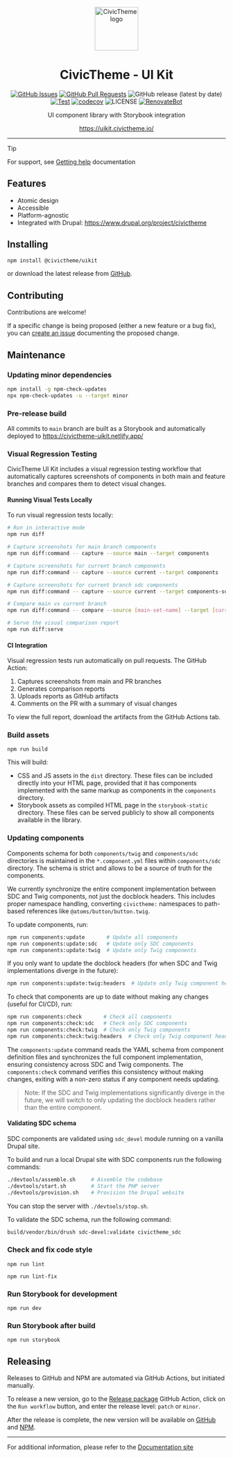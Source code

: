 <p align="center">  
  <picture>
  <source media="(prefers-color-scheme: dark)" srcset="assets/logos/logo_secondary_dark_desktop.png">
  <img height=100px src="assets/logos/logo_secondary_light_desktop.png" alt="CivicTheme logo">
  </picture>  
</p>

<h1 align="center">CivicTheme - UI Kit</h1>

<div align="center">

[![GitHub Issues](https://img.shields.io/github/issues/civictheme/uikit.svg)](https://github.com/civictheme/uikit/issues)
[![GitHub Pull Requests](https://img.shields.io/github/issues-pr/civictheme/uikit.svg)](https://github.com/civictheme/uikit/pulls)
![GitHub release (latest by date)](https://img.shields.io/github/v/release/civictheme/uikit)
[![Test](https://github.com/civictheme/uikit/actions/workflows/test.yml/badge.svg)](https://github.com/civictheme/uikit/actions/workflows/test.yml)
[![codecov](https://codecov.io/gh/civictheme/uikit/graph/badge.svg?token=NMJD1RDUVQ)](https://codecov.io/gh/civictheme/uikit)
![LICENSE](https://img.shields.io/github/license/civictheme/uikit)
[![RenovateBot](https://img.shields.io/badge/RenovateBot-enabled-brightgreen.svg?logo=renovatebot)](https://renovatebot.com)

</div>

<p align="center">UI component library with Storybook integration</p>
<p align="center"><a href="https://uikit.civictheme.io/">https://uikit.civictheme.io/</a></p>

----

> [!Tip]
> For support, see [Getting help](https://docs.civictheme.io/getting-help) documentation

## Features

- Atomic design
- Accessible
- Platform-agnostic
- Integrated with Drupal: https://www.drupal.org/project/civictheme

## Installing

```bash
npm install @civictheme/uikit
```

or download the latest release from [GitHub](https://github.com/civictheme/uikit/releases).

## Contributing

Contributions are welcome!

If a specific change is being proposed (either a new feature or a bug fix), you 
can [create an issue](https://github.com/civictheme/uikit/issues/new) documenting the proposed 
change.

## Maintenance

### Updating minor dependencies

```bash
npm install -g npm-check-updates
npx npm-check-updates -u --target minor
```

### Pre-release build

All commits to `main` branch are built as a Storybook and automatically deployed to https://civictheme-uikit.netlify.app/

### Visual Regression Testing

CivicTheme UI Kit includes a visual regression testing workflow that automatically captures screenshots of components in both main and feature branches and compares them to detect visual changes.

#### Running Visual Tests Locally

To run visual regression tests locally:

```bash
# Run in interactive mode
npm run diff

# Capture screenshots for main branch components
npm run diff:command -- capture --source main --target components

# Capture screenshots for current branch components
npm run diff:command -- capture --source current --target components

# Capture screenshots for current branch sdc components
npm run diff:command -- capture --source current --target components-sdc

# Compare main vs current branch
npm run diff:command -- compare --source [main-set-name] --target [current-set-name]

# Serve the visual comparison report
npm run diff:serve
```

#### CI Integration

Visual regression tests run automatically on pull requests. The GitHub Action:

1. Captures screenshots from main and PR branches
2. Generates comparison reports
3. Uploads reports as GitHub artifacts
4. Comments on the PR with a summary of visual changes

To view the full report, download the artifacts from the GitHub Actions tab.

### Build assets

    npm run build

This will build:

- CSS and JS assets in the `dist` directory. These files can be included
  directly into your HTML page, provided that it has components implemented with
  the same markup as components in the `components` directory.
- Storybook assets as compiled HTML page in the `storybook-static` directory.
  These files can be served publicly to show all components available in the
  library.

### Updating components

Components schema for both `components/twig` and `components/sdc` directories is
maintained in the `*.component.yml` files within `components/sdc` directory. 
The schema is strict and allows to be a source of truth for the components.

We currently synchronize the entire component implementation between SDC and Twig components, 
not just the docblock headers. This includes proper namespace handling, converting 
`civictheme:` namespaces to path-based references like `@atoms/button/button.twig`.

To update components, run:

```bash
npm run components:update       # Update all components
npm run components:update:sdc   # Update only SDC components
npm run components:update:twig  # Update only Twig components
```

If you only want to update the docblock headers (for when SDC and Twig implementations diverge in the future):

```bash
npm run components:update:twig:headers  # Update only Twig component headers
```

To check that components are up to date without making any changes (useful for CI/CD), run:

```bash
npm run components:check       # Check all components
npm run components:check:sdc   # Check only SDC components
npm run components:check:twig  # Check only Twig components
npm run components:check:twig:headers  # Check only Twig component headers
```

The `components:update` command reads the YAML schema from component definition files and
synchronizes the full component implementation, ensuring consistency across SDC and Twig components.
The `components:check` command verifies this consistency without making changes, exiting with
a non-zero status if any component needs updating.

> Note: If the SDC and Twig implementations significantly diverge in the future, we will switch
> to only updating the docblock headers rather than the entire component.

#### Validating SDC schema

SDC components are validated using `sdc_devel` module running on a vanilla 
Drupal site.

To build and run a local Drupal site with SDC components run the following commands:
```bash
./devtools/assemble.sh     # Assemble the codebase
./devtools/start.sh        # Start the PHP server
./devtools/provision.sh    # Provision the Drupal website
```

You can stop the server with `./devtools/stop.sh`.

To validate the SDC schema, run the following command:

```bash
build/vendor/bin/drush sdc-devel:validate civictheme_sdc
```

### Check and fix code style

    npm run lint

    npm run lint-fix

### Run Storybook for development

    npm run dev

### Run Storybook after build

    npm run storybook

## Releasing

Releases to GitHub and NPM are automated via GitHub Actions, but initiated
manually.

To release a new version, go to
the [Release package](https://github.com/civictheme/uikit/actions/workflows/release-manual.yml)
GitHub Action, click on the `Run workflow` button, and enter the release
level: `patch` or `minor`.

After the release is complete, the new version will be available on
[GitHub](https://github.com/civictheme/uikit/releases)
and [NPM](https://www.npmjs.com/package/@civictheme/uikit).

---

For additional information, please refer to
the [Documentation site](https://docs.civictheme.io/ui-kit)
